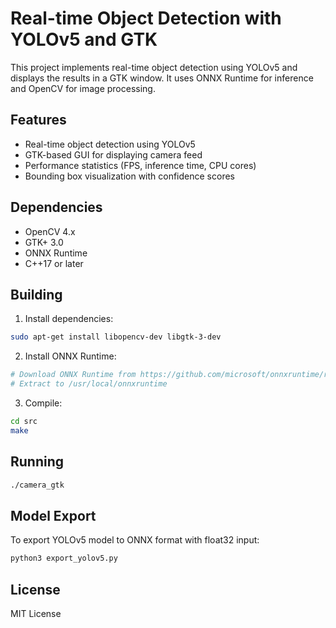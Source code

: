 # Real-time Object Detection with YOLOv5 and GTK

This project implements real-time object detection using YOLOv5 and displays the results in a GTK window. It uses ONNX Runtime for inference and OpenCV for image processing.

## Features

- Real-time object detection using YOLOv5
- GTK-based GUI for displaying camera feed
- Performance statistics (FPS, inference time, CPU cores)
- Bounding box visualization with confidence scores

## Dependencies

- OpenCV 4.x
- GTK+ 3.0
- ONNX Runtime
- C++17 or later

## Building

1. Install dependencies:
```bash
sudo apt-get install libopencv-dev libgtk-3-dev
```

2. Install ONNX Runtime:
```bash
# Download ONNX Runtime from https://github.com/microsoft/onnxruntime/releases
# Extract to /usr/local/onnxruntime
```

3. Compile:
```bash
cd src
make
```

## Running

```bash
./camera_gtk
```

## Model Export

To export YOLOv5 model to ONNX format with float32 input:

```bash
python3 export_yolov5.py
```

## License

MIT License 